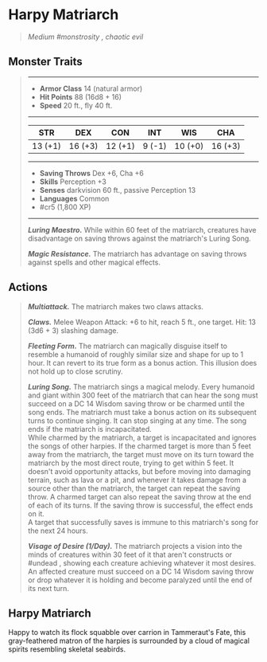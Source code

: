 # Harpy Matriarch
>*Medium #monstrosity , chaotic evil*
## Monster Traits
>___
>- **Armor Class** 14 (natural armor)
>- **Hit Points** 88 (16d8 + 16)
>- **Speed** 20 ft., fly 40 ft.
>___
>|STR|DEX|CON|INT|WIS|CHA|
>|:---:|:---:|:---:|:---:|:---:|:---:|
>|13 (+1)|16 (+3)|12 (+1)|9 (-1)|10 (+0)|16 (+3)|
>___
>- **Saving Throws** Dex +6, Cha +6
>- **Skills** Perception +3
>- **Senses** darkvision 60 ft., passive Perception 13
>- **Languages** Common
>- #cr5 (1,800 XP)
>___
>***Luring Maestro.*** While within 60 feet of the matriarch, creatures have disadvantage on saving throws against the matriarch's Luring Song.  
>
>***Magic Resistance.*** The matriarch has advantage on saving throws against spells and other magical effects.  
>
## Actions
>***Multiattack.*** The matriarch makes two claws attacks.  
>
>***Claws.*** Melee Weapon Attack: +6 to hit, reach 5 ft., one target. Hit: 13 (3d6 + 3) slashing damage.  
>
>***Fleeting Form.*** The matriarch can magically disguise itself to resemble a humanoid of roughly similar size and shape for up to 1 hour. It can revert to its true form as a bonus action. This illusion does not hold up to close scrutiny.  
>
>***Luring Song.*** The matriarch sings a magical melody. Every humanoid and giant within 300 feet of the matriarch that can hear the song must succeed on a DC 14 Wisdom saving throw or be charmed until the song ends. The matriarch must take a bonus action on its subsequent turns to continue singing. It can stop singing at any time. The song ends if the matriarch is incapacitated.  
>While charmed by the matriarch, a target is incapacitated and ignores the songs of other harpies. If the charmed target is more than 5 feet away from the matriarch, the target must move on its turn toward the matriarch by the most direct route, trying to get within 5 feet. It doesn't avoid opportunity attacks, but before moving into damaging terrain, such as lava or a pit, and whenever it takes damage from a source other than the matriarch, the target can repeat the saving throw. A charmed target can also repeat the saving throw at the end of each of its turns. If the saving throw is successful, the effect ends on it.  
>A target that successfully saves is immune to this matriarch's song for the next 24 hours.  
>
>***Visage of Desire (1/Day).*** The matriarch projects a vision into the minds of creatures within 30 feet of it that aren't constructs or #undead , showing each creature achieving whatever it most desires. An affected creature must succeed on a DC 14 Wisdom saving throw or drop whatever it is holding and become paralyzed until the end of its next turn.
## Harpy Matriarch
Happy to watch its flock squabble over carrion in Tammeraut's Fate, this gray-feathered matron of the harpies is surrounded by a cloud of magical spirits resembling skeletal seabirds.